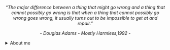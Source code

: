 
<p align="center"><i>“The major difference between a thing that might go wrong and a thing that cannot possibly go wrong is that when a thing that cannot possibly go wrong goes wrong, it usually turns out to be impossible to get at and repair.”</i></p>
<p align="center"><i>- Douglas Adams - Mostly Harmless,1992 -</i></p>

<details>
    <summary>About me</summary>
<br />

### Hi there 👋 

I am Sandesh, a backend focused software engineer.

I'm passionate about developing scalable and reliable software solutions that can help solve real-world problems. I enjoy working on challenging projects that require me to think outside the box and learn new things.

In addition to my passion for technology, I enjoy indulging in other hobbies such as running, hiking, traveling, and listening to audio books. Moreover, I have a great interest in cooking as well.

<details>
    <summary>Technologies I use</summary>
<br />


<img src="https://img.shields.io/badge/PPROGRAMMING LANGUAGES:-black?style=flat-square" height="21" /> <img src="https://img.shields.io/badge/Java-003399?style=plastic&logo=openjdk" height="20" /><img src="https://img.shields.io/badge/Python-800000?style=plastic&logo=python" height="20" /><img src="https://img.shields.io/badge/C/C++-2d862d?style=plastic" height="20" /><img src="https://img.shields.io/badge/Golang-purple?style=plastic&logo=go" height="20" />

<img src="https://img.shields.io/badge/FRAMEWORKS:-black?style=flat-square" height="21" /> <img src="https://img.shields.io/badge/Spring Boot-003399?style=plastic&logo=springboot" height="20" /><img src="https://img.shields.io/badge/Flask-2d862d?style=plastic&logo=flask" height="20" /><img src="https://img.shields.io/badge/Gin-purple?style=plastic&logo=go" height="20" />

<img src="https://img.shields.io/badge/ORM FRAMEWORKS/DATA ACCESS:-black?style=flat-square" height="21" /> <img src="https://img.shields.io/badge/Spring Data-003399?style=plastic&logo=spring" height="20" /><img src="https://img.shields.io/badge/Hibernate-800000?style=plastic&logo=hibernate" height="20" /><img src="https://img.shields.io/badge/GORM-2d862d?style=plastic&logo=go" height="20" /><img src="https://img.shields.io/badge/SQLAlchemy-purple?style=plastic" height="20" />

<img src="https://img.shields.io/badge/DATABASES:-black?style=flat-square" height="21" /> <img src="https://img.shields.io/badge/MongoDB-003399?style=plastic&logo=mongodb" height="20" /><img src="https://img.shields.io/badge/PostgreSQL-800000?style=plastic&logo=postgresql" height="20" /><img src="https://img.shields.io/badge/ClickHouse-purple?style=plastic&logo=clickhouse" height="20" />

<img src="https://img.shields.io/badge/CLOUD PLATFORMS:-black?style=flat-square" height="21" /> <img src="https://img.shields.io/badge/Azure-003399?style=plastic&logo=microsoftazure" height="20" /><img src="https://img.shields.io/badge/GCP-800000?style=plastic&logo=googlecloud" height="20" />
 
<img src="https://img.shields.io/badge/DEVOPS/CONTAINER ORCHESTRATION:-black?style=flat-square" height="21" /> <img src="https://img.shields.io/badge/Kubernetes-003399?style=plastic&logo=kubernetes" height="20" /><img src="https://img.shields.io/badge/Docker-800000?style=plastic&logo=docker" height="20" /><img src="https://img.shields.io/badge/GIT-2d862d?style=plastic&logo=git" height="20" /><img src="https://img.shields.io/badge/Drone CI-purple?style=plastic&logo=drone" height="20" /><img src="https://img.shields.io/badge/Argo CD-003399?style=plastic&logo=argo" height="20" /><img src="https://img.shields.io/badge/Github Actions-800000?style=plastic&logo=githubactions" height="20" /><img src="https://img.shields.io/badge/Helm-2d862d?style=plastic&logo=helm" height="20" />

<img src="https://img.shields.io/badge/EVENT STREAMING/MESSAGING:-black?style=flat-square" height="21" /> <img src="https://img.shields.io/badge/Apache Kafka-003399?style=plastic&logo=apachekafka" height="20" /><img src="https://img.shields.io/badge/Apache Pulsar-800000?style=plastic&logo=apachepulsar" height="20" /><img src="https://img.shields.io/badge/Spring Cloud Stream-003399?style=plastic&logo=spring" height="20" /><img src="https://img.shields.io/badge/Azure Event Hub-2d862d?style=plastic&logo=microsoftazure" height="20" /><img src="https://img.shields.io/badge/RabbitMQ-purple?style=plastic&logo=rabbitmq" height="20" />

<img src="https://img.shields.io/badge/OBSERVABILITY:-black?style=flat-square" height="21" /> <img src="https://img.shields.io/badge/Prometheus-003399?style=plastic&logo=prometheus" height="20" /><img src="https://img.shields.io/badge/Grafana-800000?style=plastic&logo=grafana" height="20" /><img src="https://img.shields.io/badge/Sumo Logic-2d862d?style=plastic&logo=sumologic" height="20" /><img src="https://img.shields.io/badge/Micrometer-purple?style=plastic&" height="20" />

<img src="https://img.shields.io/badge/OTHER TOOLS/TECHNOLOGIES:-black?style=flat-square" height="21" /> <img src="https://img.shields.io/badge/Redis-003399?style=plastic&logo=redis" height="20" /><img src="https://img.shields.io/badge/Azure Functions-800000?style=plastic&logo=azurefunctions" height="20" /><img src="https://img.shields.io/badge/DataBricks-2d862d?style=plastic&logo=databricks" height="20" /><img src="https://img.shields.io/badge/Azure Data Factory-purple?style=plastic" height="20" /><img src="https://img.shields.io/badge/Spring Batch-003399?style=plastic" height="20" /><img src="https://img.shields.io/badge/Spring Security-800000?style=plastic&logo=springsecurity" height="20" /><img src="https://img.shields.io/badge/Celery-2d862d?style=plastic&logo=celery" height="20" /><img src="https://img.shields.io/badge/Apache Beam-purple?style=plastic&logo=apache" height="20" /><img src="https://img.shields.io/badge/vim-003399?style=plastic&logo=vim" height="20" /><img src="https://img.shields.io/badge/IntelliJ IDEA-800000?style=plastic&logo=intellijidea" height="20" /><img src="https://img.shields.io/badge/VS Code-2d862d?style=plastic&logo=visualstudiocode" height="20" /><img src="https://img.shields.io/badge/Jira-purple?style=plastic&logo=jira" height="20" /><img src="https://img.shields.io/badge/OpenAPI-003399?style=plastic&logo=openapiinitiative" height="20" /><img src="https://img.shields.io/badge/Swagger-800000?style=plastic&logo=swagger" height="20" /><img src="https://img.shields.io/badge/Junit-2d862d?style=plastic&logo=junit5" height="20" /><img src="https://img.shields.io/badge/Pytest-purple?style=plastic&logo=pytest" height="20" /><img src="https://img.shields.io/badge/SonarQube-2d862d?style=plastic&logo=sonarqube" height="20" /><img src="https://img.shields.io/badge/Maven-003399?style=plastic&logo=apachemaven" height="20" /><img src="https://img.shields.io/badge/BitBucket-800000?style=plastic&logo=bitbucket" height="20" /><img src="https://img.shields.io/badge/Gradle-2d862d?style=plastic&logo=gradle" height="20" />


<sub>Thanks for visiting my page.<sub><br/>
![visitors](https://visitor-badge.glitch.me/badge?page_id=kladiskov.visitor_badge&left_color=darkgreen&right_color=blue)
